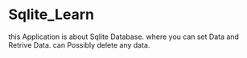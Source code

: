 # Sqlite_Learn
this Application is about Sqlite Database.
where you can set Data and Retrive Data.
can Possibly delete any data.


<img href="device-2019-11-17-140938.gif"/>
